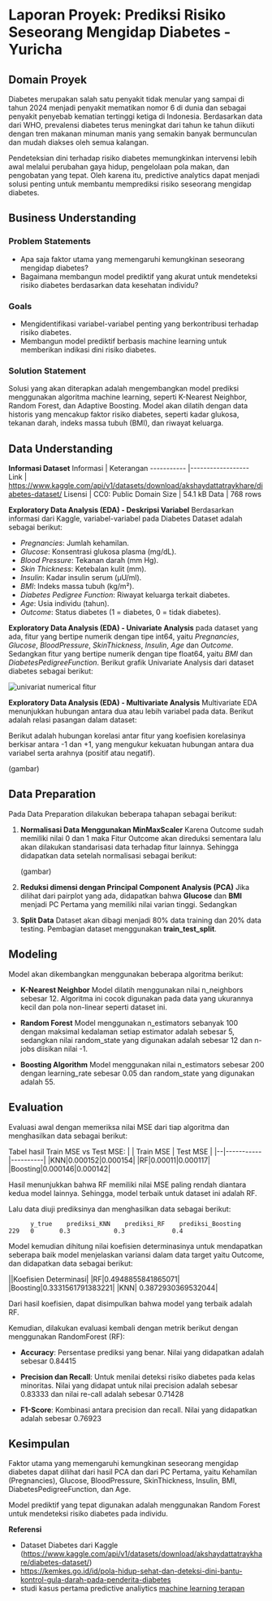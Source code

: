 # Laporan Proyek: Prediksi Risiko Seseorang Mengidap Diabetes - Yuricha

## Domain Proyek

Diabetes merupakan salah satu penyakit tidak menular yang sampai di tahun 2024 menjadi penyakit mematikan nomor 6 di dunia dan sebagai penyakit penyebab kematian tertinggi ketiga di Indonesia. Berdasarkan data dari WHO, prevalensi diabetes terus meningkat dari tahun ke tahun diikuti dengan tren makanan minuman manis yang semakin banyak bermunculan dan mudah diakses oleh semua kalangan.

Pendeteksian dini terhadap risiko diabetes memungkinkan intervensi lebih awal melalui perubahan gaya hidup, pengelolaan pola makan, dan pengobatan yang tepat. Oleh karena itu, predictive analytics dapat menjadi solusi penting untuk membantu memprediksi risiko seseorang mengidap diabetes.

## Business Understanding

### Problem Statements

- Apa saja faktor utama yang memengaruhi kemungkinan seseorang mengidap diabetes?
- Bagaimana membangun model prediktif yang akurat untuk mendeteksi risiko diabetes berdasarkan data kesehatan individu?

### Goals

- Mengidentifikasi variabel-variabel penting yang berkontribusi terhadap risiko diabetes.
- Membangun model prediktif berbasis machine learning untuk memberikan indikasi dini risiko diabetes.

### Solution Statement

Solusi yang akan diterapkan adalah mengembangkan model prediksi menggunakan algoritma machine learning, seperti K-Nearest Neighbor, Random Forest, dan Adaptive Boosting. Model akan dilatih dengan data historis yang mencakup faktor risiko diabetes, seperti kadar glukosa, tekanan darah, indeks massa tubuh (BMI), dan riwayat keluarga.

## Data Understanding

**Informasi Dataset**
Informasi | Keterangan
----------- |------------------
Link | https://www.kaggle.com/api/v1/datasets/download/akshaydattatraykhare/diabetes-dataset/
Lisensi | CC0: Public Domain
Size | 54.1 kB
Data | 768 rows

**Exploratory Data Analysis (EDA) - Deskripsi Variabel**
Berdasarkan informasi dari Kaggle, variabel-variabel pada Diabetes Dataset adalah sebagai berikut:

- _Pregnancies_: Jumlah kehamilan.
- _Glucose_: Konsentrasi glukosa plasma (mg/dL).
- _Blood Pressure_: Tekanan darah (mm Hg).
- _Skin Thickness_: Ketebalan kulit (mm).
- _Insulin_: Kadar insulin serum (µU/ml).
- _BMI_: Indeks massa tubuh (kg/m²).
- _Diabetes Pedigree Function_: Riwayat keluarga terkait diabetes.
- _Age_: Usia individu (tahun).
- _Outcome_: Status diabetes (1 = diabetes, 0 = tidak diabetes).

**Exploratory Data Analysis (EDA) - Univariate Analysis**
pada dataset yang ada, fitur yang bertipe numerik dengan tipe int64, yaitu _Pregnancies_, _Glucose_, _BloodPressure_, _SkinThickness_, _Insulin_, _Age_ dan _Outcome_.
Sedangkan fitur yang bertipe numerik dengan tipe float64, yaitu _BMI_ dan _DiabetesPedigreeFunction_.
Berikut grafik Univariate Analysis dari dataset diabetes sebagai berikut:

![univariat numerical fitur](https://user-images.githubusercontent.com/110774645/190312958-3adc1d6a-3232-49b1-9ad9-6c63ab6b4a01.png)

**Exploratory Data Analysis (EDA) - Multivariate Analysis**
Multivariate EDA menunjukkan hubungan antara dua atau lebih variabel pada data. Berikut adalah relasi pasangan dalam dataset:

Berikut adalah hubungan korelasi antar fitur yang koefisien korelasinya berkisar antara -1 dan +1, yang mengukur kekuatan hubungan antara dua variabel serta arahnya (positif atau negatif).

(gambar)

## Data Preparation

Pada Data Preparation dilakukan beberapa tahapan sebagai berikut:

1. **Normalisasi Data Menggunakan MinMaxScaler**
   Karena Outcome sudah memiliki nilai 0 dan 1 maka Fitur Outcome akan direduksi sementara lalu akan dilakukan standarisasi data terhadap fitur lainnya. Sehingga didapatkan data setelah normalisasi sebagai berikut:

   (gambar)

2. **Reduksi dimensi dengan Principal Component Analysis (PCA)**
   Jika dilihat dari pairplot yang ada, didapatkan bahwa **Glucose** dan **BMI** menjadi PC Pertama yang memiliki nilai varian tinggi. Sedangkan

3. **Split Data**
   Dataset akan dibagi menjadi 80% data training dan 20% data testing. Pembagian dataset menggunakan **train_test_split**.

## Modeling

Model akan dikembangkan menggunakan beberapa algoritma berikut:

- **K-Nearest Neighbor**
  Model dilatih menggunakan nilai n_neighbors sebesar 12. Algoritma ini cocok digunakan pada data yang ukurannya kecil dan pola non-linear seperti dataset ini.

- **Random Forest**
  Model menggunakan n_estimators sebanyak 100 dengan maksimal kedalaman setiap estimator adalah sebesar 5, sedangkan nilai random_state yang digunakan adalah sebesar 12 dan n-jobs diisikan nilai -1.

- **Boosting Algorithm**
  Model menggunakan nilai n_estimators sebesar 200 dengan learning_rate sebesar 0.05 dan random_state yang digunakan adalah 55.

## Evaluation

Evaluasi awal dengan memeriksa nilai MSE dari tiap algoritma dan menghasilkan data sebagai berikut:

Tabel hasil Train MSE vs Test MSE:
| | Train MSE | Test MSE |
|--|-----------|----------|
|KNN|0.000152|0.000154|
|RF|0.00011|0.000117|
|Boosting|0.000146|0.000142|

Hasil menunjukkan bahwa RF memiliki nilai MSE paling rendah diantara kedua model lainnya. Sehingga, model terbaik untuk dataset ini adalah RF.

Lalu data diuji prediksinya dan menghasilkan data sebagai berikut:

```
      y_true	prediksi_KNN	prediksi_RF    prediksi_Boosting
229   0	      0.3	         0.3	         0.4
```

Model kemudian dihitung nilai koefisien determinasinya untuk mendapatkan seberapa baik model menjelaskan variansi dalam data target yaitu Outcome, dan didapatkan data sebagai berikut:

||Koefisien Determinasi|
|RF|0.4948855841865071|
|Boosting|0.3331561791383221|
|KNN| 0.3872930369532044|

Dari hasil koefisien, dapat disimpulkan bahwa model yang terbaik adalah RF.

Kemudian, dilakukan evaluasi kembali dengan metrik berikut dengan menggunakan RandomForest (RF):

- **Accuracy**: Persentase prediksi yang benar.
  Nilai yang didapatkan adalah sebesar 0.84415

- **Precision dan Recall**: Untuk menilai deteksi risiko diabetes pada kelas minoritas.
  Nilai yang didapat untuk nilai precision adalah sebesar 0.83333 dan nilai re-call adalah sebesar 0.71428

- **F1-Score**: Kombinasi antara precision dan recall.
  Nilai yang didapatkan adalah sebesar 0.76923

## Kesimpulan

Faktor utama yang memengaruhi kemungkinan seseorang mengidap diabetes dapat dilihat dari hasil PCA dan dari PC Pertama, yaitu Kehamilan (Pregnancies), Glucose, BloodPressure, SkinThickness, Insulin, BMI, DiabetesPedigreeFunction, dan Age.

Model prediktif yang tepat digunakan adalah menggunakan Random Forest untuk mendeteksi risiko diabetes pada individu.

**Referensi**

- Dataset Diabetes dari Kaggle (https://www.kaggle.com/api/v1/datasets/download/akshaydattatraykhare/diabetes-dataset/)
- https://kemkes.go.id/id/pola-hidup-sehat-dan-deteksi-dini-bantu-kontrol-gula-darah-pada-penderita-diabetes
- studi kasus pertama predictive analiytics [machine learning terapan](https://www.dicoding.com/academies/319/tutorials/16989)

